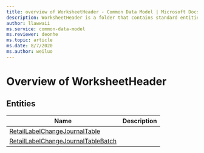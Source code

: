 ```yaml
---
title: overview of WorksheetHeader - Common Data Model | Microsoft Docs
description: WorksheetHeader is a folder that contains standard entities related to the Common Data Model.
author: llawwaii
ms.service: common-data-model
ms.reviewer: deonhe
ms.topic: article
ms.date: 8/7/2020
ms.author: weiluo
---
```


# Overview of WorksheetHeader


## Entities

|Name|Description|
|---|---|
|[RetailLabelChangeJournalTable](RetailLabelChangeJournalTable.md)||
|[RetailLabelChangeJournalTableBatch](RetailLabelChangeJournalTableBatch.md)||

